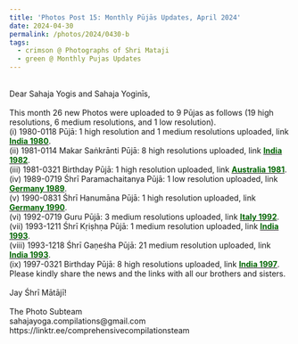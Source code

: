 ```yaml
---
title: 'Photos Post 15: Monthly Pūjās Updates, April 2024'
date: 2024-04-30
permalink: /photos/2024/0430-b
tags:
  - crimson @ Photographs of Shri Mataji
  - green @ Monthly Pujas Updates
---
```


<p>
<br>
Dear Sahaja Yogis and Sahaja Yoginīs,<br>
<br>
This month 26 new Photos were uploaded to 9 Pūjas as follows (19 high resolutions, 6 medium resolutions, and 1 low resolution).<br>
(i) 1980-0118 Pūjā: 1 high resolution and 1 medium resolutions uploaded, link <a href="https://eternalmoments.smugmug.com/Countries/India/1980"> <font color="DarkGreen"><b>India 1980</b></font></a>.<br>
(ii) 1981-0114 Makar Saṅkrānti Pūjā: 8 high resolutions uploaded, link <a href="https://eternalmoments.smugmug.com/Countries/India/1981"> <font color="DarkGreen"><b>India 1982</b></font></a>.<br>
(iii) 1981-0321 Birthday Pūjā: 1 high resolution uploaded, link <a href="https://eternalmoments.smugmug.com/Countries/Australia/1981"> <font color="DarkGreen"><b>Australia 1981</b></font></a>.<br>
(iv) 1989-0719 Śhrī Paramachaitanya Pūjā: 1 low resolution uploaded, link <a href="https://eternalmoments.smugmug.com/Countries/Germany/1989"> <font color="DarkGreen"><b>Germany 1989</b></font></a>.<br>
(v) 1990-0831 Śhrī Hanumāna Pūjā: 1 high resolution uploaded, link <a href="https://eternalmoments.smugmug.com/Countries/Germany/1990"> <font color="DarkGreen"><b>Germany 1990</b></font></a>.<br>
(vi) 1992-0719 Guru Pūjā: 3 medium resolutions uploaded, link <a href="https://eternalmoments.smugmug.com/Countries/Italy/1992"> <font color="DarkGreen"><b>Italy 1992</b></font></a>.<br>
(vii) 1993-1211 Śhrī Kṛiṣhṇa Pūjā: 1 medium resolution uploaded, link <a href="https://eternalmoments.smugmug.com/Countries/India/1993"> <font color="DarkGreen"><b>India 1993</b></font></a>.<br>
(viii) 1993-1218 Śhrī Gaṇeśha Pūjā: 21 medium resolution uploaded, link <a href="https://eternalmoments.smugmug.com/Countries/India/1993"> <font color="DarkGreen"><b>India 1993</b></font></a>.<br>
(ix) 1997-0321 Birthday Pūjā: 8 high resolutions uploaded, link <a href="https://eternalmoments.smugmug.com/Countries/India/1997"> <font color="DarkGreen"><b>India 1997</b></font></a>.<br>
Please kindly share the news and the links with all our brothers and sisters.<br>
<br>
Jay Śhrī Mātājī!<br>
<br>
The Photo Subteam<br>
sahajayoga.compilations@gmail.com<br>
https://linktr.ee/comprehensivecompilationsteam<br>
</p>